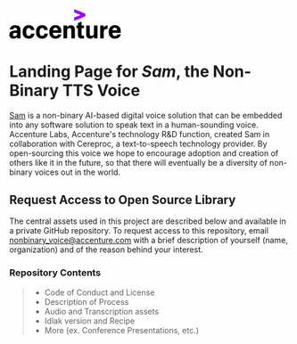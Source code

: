 <img src="Acc_Logo.svg" width="200"/>


# Landing Page for *Sam*, the Non-Binary TTS Voice

[Sam](https://bit.ly/36OjUbt) is a non-binary AI-based digital voice solution that can be embedded into any software solution to speak text in a human-sounding voice. Accenture Labs, Accenture's technology R&D function, created Sam in collaboration with Cereproc, a text-to-speech technology provider. By open-sourcing this voice we hope to encourage adoption and creation of others like it in the future, so that there will eventually be a diversity of non-binary voices out in the world.

## Request Access to Open Source Library
The central assets used in this project are described below and available in a private GitHub repository. To request access to this repository, email nonbinary_voice@accenture.com with a brief description of yourself (name, organization) and of the reason behind your interest.
### Repository Contents
> - Code of Conduct and License
> - Description of Process
> - Audio and Transcription assets
> - Idlak version and Recipe
> - More (ex. Conference Presentations, etc.)
